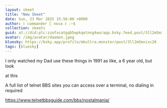 ```yaml
---
layout: skeet
title: "New Skeet"
date: Sun, 23 Mar 2025 15:56:00 +0000
author: ⸸ commander ░ nova ⸸ :~$
collection: skeets
guid: at://did:plc:zzofxcatgqb5wpkqetnng4wo/app.bsky.feed.post/3ll2m5mxixc26
avatar: /img/avatar/daemon.jpeg
bluesky: https://bsky.app/profile/mkultra.monster/post/3ll2m5mxixc26
tags: [bluesky]
---
```


I only watched my Dad use these things in 1991 as like, a 6 year old, but look

at this

A full list of telnet BBS sites you can access over a terminal, no dialing in required

<a href="https://www.telnetbbsguide.com/bbs/nostalmania/" target="_blank">https://www.telnetbbsguide.com/bbs/nostalmania/</a>
